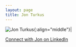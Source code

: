 ```yaml
---
layout: page
title: Jon Turkus
---
```


![Jon Turkus](/images/People_Images/JonT.jpg){:align="middle"}|



[Connect with Jon on LinkedIn](https://www.linkedin.com/in/jonathanturkus/)
